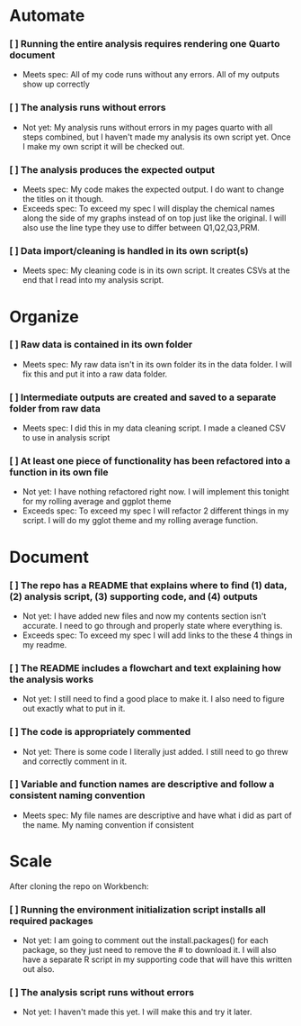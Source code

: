 # Automate

### [ ] Running the entire analysis requires rendering one Quarto document

-   Meets spec: All of my code runs without any errors. All of my outputs show up correctly

### [ ] The analysis runs without errors

-   Not yet: My analysis runs without errors in my pages quarto with all steps combined, but I haven't made my analysis its own script yet. Once I make my own script it will be checked out.

### [ ] The analysis produces the expected output

-   Meets spec: My code makes the expected output. I do want to change the titles on it though.
-   Exceeds spec: To exceed my spec I will display the chemical names along the side of my graphs instead of on top just like the original. I will also use the line type they use to differ between Q1,Q2,Q3,PRM.

### [ ] Data import/cleaning is handled in its own script(s)

-   Meets spec: My cleaning code is in its own script. It creates CSVs at the end that I read into my analysis script.

# Organize

### [ ] Raw data is contained in its own folder

-   Meets spec: My raw data isn't in its own folder its in the data folder. I will fix this and put it into a raw data folder.

### [ ] Intermediate outputs are created and saved to a separate folder from raw data

-   Meets spec: I did this in my data cleaning script. I made a cleaned CSV to use in analysis script

### [ ] At least one piece of functionality has been refactored into a function in its own file

-   Not yet: I have nothing refactored right now. I will implement this tonight for my rolling average and ggplot theme
-   Exceeds spec: To exceed my spec I will refactor 2 different things in my script. I will do my gglot theme and my rolling average function.

# Document

### [ ] The repo has a README that explains where to find (1) data, (2) analysis script, (3) supporting code, and (4) outputs

-   Not yet: I have added new files and now my contents section isn't accurate. I need to go through and properly state where everything is.
-   Exceeds spec: To exceed my spec I will add links to the these 4 things in my readme.

### [ ] The README includes a flowchart and text explaining how the analysis works

-   Not yet: I still need to find a good place to make it. I also need to figure out exactly what to put in it.

### [ ] The code is appropriately commented

-   Not yet: There is some code I literally just added. I still need to go threw and correctly comment in it.

### [ ] Variable and function names are descriptive and follow a consistent naming convention

-   Meets spec: My file names are descriptive and have what i did as part of the name. My naming convention if consistent

# Scale

After cloning the repo on Workbench:

### [ ] Running the environment initialization script installs all required packages

-   Not yet: I am going to comment out the install.packages() for each package, so they just need to remove the \# to download it. I will also have a separate R script in my supporting code that will have this written out also.

### [ ] The analysis script runs without errors

-   Not yet: I haven't made this yet. I will make this and try it later.
